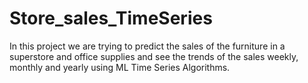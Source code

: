 # Store_sales_TimeSeries
In this project we are trying to predict the sales of the furniture in a superstore and office supplies and see the trends of the sales weekly, monthly and yearly using ML Time Series Algorithms.
